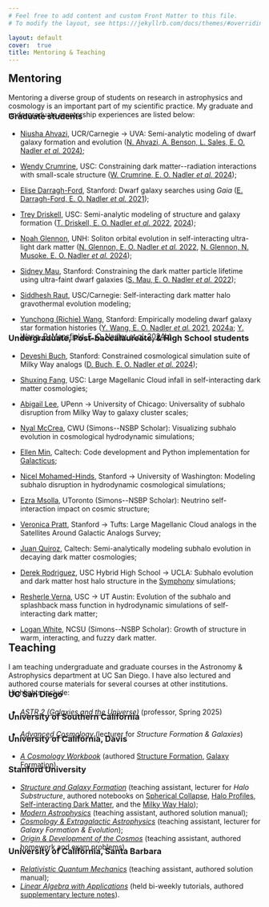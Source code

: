 ```yaml
---
# Feel free to add content and custom Front Matter to this file.
# To modify the layout, see https://jekyllrb.com/docs/themes/#overriding-theme-defaults

layout: default
cover:  true
title: Mentoring & Teaching
---
```


<p style="margin-bottom: -14px">
</p>

## Mentoring

<p style="margin-bottom: -38px">
Mentoring a diverse group of students on research in astrophysics and cosmology is an important part of my scientific practice. My graduate and undergraduate mentorship experiences are listed below:
</p>

### Graduate students

* [Niusha Ahvazi](https://ctac.carnegiescience.edu/niusha-ahvazi), UCR/Carnegie &rarr; UVA: Semi-analytic modeling of dwarf galaxy formation and evolution ([N. Ahvazi, A. Benson, L. Sales, E. O. Nadler *et al.* 2024)](https://academic.oup.com/mnras/advance-article/doi/10.1093/mnras/stae761/7631365);

* [Wendy Crumrine](https://wcrumrine.github.io/), USC: Constraining dark matter--radiation interactions with small-scale structure ([W. Crumrine, E. O. Nadler *et al.* 2024](https://journals.aps.org/prd/abstract/10.1103/PhysRevD.111.023530));

* [Elise Darragh-Ford](https://kipac.stanford.edu/people/elise-darragh-ford), Stanford: Dwarf galaxy searches using *Gaia* ([E. Darragh-Ford, E. O. Nadler *et al.* 2021](https://iopscience.iop.org/article/10.3847/1538-4357/ac0053/meta));

* [Trey Driskell](https://www.linkedin.com/in/george-driskell/), USC: Semi-analytic modeling of structure and galaxy formation ([T. Driskell, E. O. Nadler *et al.* 2022](https://journals.aps.org/prd/abstract/10.1103/PhysRevD.106.103525), [2024](https://arxiv.org/abs/2410.11680));

* [Noah Glennon](https://kipac.stanford.edu/people/noah-glennon-0), UNH: Soliton orbital evolution in self-interacting ultra-light dark matter ([N. Glennon, E. O. Nadler *et al.* 2022](https://journals.aps.org/prd/abstract/10.1103/PhysRevD.105.123540), [N. Glennon, N. Musoke, E. O. Nadler *et al.* 2024](https://journals.aps.org/prd/abstract/10.1103/PhysRevD.109.063501));

* [Sidney Mau](https://sidneymau.com/), Stanford: Constraining the dark matter particle lifetime using ultra-faint dwarf galaxies ([S. Mau, E. O. Nadler *et al.* 2022](https://iopscience.iop.org/article/10.3847/1538-4357/ac6e65));

* [Siddhesh Raut](https://www.linkedin.com/in/siddheshraut), USC/Carnegie: Self-interacting dark matter halo gravothermal evolution modeling;

* [Yunchong (Richie) Wang](https://profiles.stanford.edu/richie-wang), Stanford: Empirically modeling dwarf galaxy star formation histories ([Y. Wang, E. O. Nadler *et al.* 2021](https://iopscience.iop.org/article/10.3847/1538-4357/ac024a), [2024a](https://iopscience.iop.org/article/10.3847/1538-4357/ad7f4c); [Y. Wang, P. Mansfield, E. O. Nadler *et al.* 2024b](https://arxiv.org/abs/2408.01487)).

<p style="margin-bottom: -38px">
</p>

### Undergraduate, Post-baccalaureate, & High School students

* [Deveshi Buch](https://profiles.stanford.edu/deveshi-buch), Stanford: Constrained cosmological simulation suite of Milky Way analogs ([D. Buch, E. O. Nadler *et al.* 2024](https://iopscience.iop.org/article/10.3847/1538-4357/ad554c));

* [Shuxing Fang](https://www.linkedin.com/in/shuxing-fang-aa7747113/), USC: Large Magellanic Cloud infall in self-interacting dark matter cosmologies;

* [Abigail Lee](https://abiglee7.github.io//), UPenn &rarr; University of Chicago: Universality of subhalo disruption from Milky Way to galaxy cluster scales;

* [Nyal McCrea](https://www.simonsfoundation.org/people/nyal-mccrea/), CWU (Simons--NSBP Scholar): Visualizing subhalo evolution in cosmological hydrodynamic simulations;

* [Ellen Min](https://www.linkedin.com/in/mintyellen/), Caltech: Code development and Python implementation for [Galacticus](https://github.com/galacticusorg/galacticus);

* [Nicel Mohamed-Hinds](https://phys.washington.edu/people/nicel-mohamed-hinds), Stanford &rarr; University of Washington: Modeling subhalo disruption in hydrodynamic cosmological simulations;

* [Ezra Msolla](https://ca.linkedin.com/in/ezra-msolla-4629522aa), UToronto (Simons--NSBP Scholar): Neutrino self-interaction impact on cosmic structure;

* [Veronica Pratt](https://profiles.stanford.edu/veronica-pratt?tab=bio), Stanford &rarr; Tufts: Large Magellanic Cloud analogs in the Satellites Around Galactic Analogs Survey;

* [Juan Quiroz](https://www.linkedin.com/in/juan-quiroz-jaraba-71a666111/), Caltech: Semi-analytically modeling subhalo evolution in decaying dark matter cosmologies;

* [Derek Rodriguez](https://www.ednovate.org/hybrid), USC Hybrid High School &rarr; UCLA: Subhalo evolution and dark matter host halo structure in the [Symphony](https://arxiv.org/abs/2209.02675) simulations;

* [Resherle Verna](https://www.linkedin.com/in/resherle-verna-m-s-96945898/), USC &rarr; UT Austin: Evolution of the subhalo and splashback mass function in hydrodynamic simulations of self-interacting dark matter;

* [Logan White](https://www.linkedin.com/in/logalexw/), NCSU (Simons--NSBP Scholar): Growth of structure in warm, interacting, and fuzzy dark matter.


<p style="margin-bottom: -30px">
</p>

## Teaching

<p style="margin-bottom: -38px">
I am teaching undergraduate and graduate courses in the Astronomy & Astrophysics department at UC San Diego. I have also lectured and authored course materials for several courses at other institutions. Highlights include:
</p>

### UC San Diego

* *[ASTR 2 (Galaxies and the Universe)](https://catalog.ucsd.edu/courses/ASTR.html)* (professor, Spring 2025)

<p style="margin-bottom: -32px">
</p>

### University of Southern California

* *[Advanced Cosmology](https://catalogue.usc.edu/preview_course_nopop.php?catoid=8&coid=114328)* (lecturer for *Structure Formation & Galaxies*)

<p style="margin-bottom: -32px">
</p>

### University of California, Davis

* *[A Cosmology Workbook](https://phys.libretexts.org/Courses/University_of_California_Davis/UCD%3A_Physics_156_-_A_Cosmology_Workbook/Workbook)* (authored [Structure Formation](https://phys.libretexts.org/Courses/University_of_California_Davis/UCD%3A_Physics_156_-_A_Cosmology_Workbook/Workbook/31%3A_Structure_Formation), [Galaxy Formation](https://phys.libretexts.org/Courses/University_of_California_Davis/UCD%3A_Physics_156_-_A_Cosmology_Workbook/Workbook/32%3A_Galaxy_Formation)).

<p style="margin-bottom: -32px">
</p>

### Stanford University

* *[Structure and Galaxy Formation](https://github.com/KIPAC/Physics-367)* (teaching assistant, lecturer for *Halo Substructure*, authored notebooks on [Spherical Collapse](https://github.com/KIPAC/Physics-367/blob/main/Weekly_Notebooks/Phys367-week3.ipynb), [Halo Profiles](https://github.com/KIPAC/Physics-367/blob/main/Weekly_Notebooks/Phys367-week4.ipynb), [Self-interacting Dark Matter](https://github.com/KIPAC/Physics-367/blob/main/Final_Projects/Phys367-P04-SIDM.ipynb), and the [Milky Way Halo](https://github.com/KIPAC/Physics-367/blob/main/Final_Projects/Phys367-P05-MW-Halo.ipynb));
* *[Modern Astrophysics](https://explorecourses.stanford.edu/search?view=catalog&filter-coursestatus-Active=on&q=PHYSICS%20360:%20Modern%20Astrophysics&academicYear=20192020)* (teaching assistant, authored solution manual);
* *[Cosmology & Extragalactic Astrophysics](https://explorecourses.stanford.edu/search?view=catalog&filter-coursestatus-Active=on&q=PHYSICS%20361:%20Cosmology%20and%20Extragalactic%20Astrophysics&academicYear=20192020)* (teaching assistant, lecturer for *Galaxy Formation & Evolution*);
* *[Origin & Development of the Cosmos](https://explorecourses.stanford.edu/search?view=catalog&filter-coursestatus-Active=on&q=PHYSICS%2016:%20The%20Origin%20and%20Development%20of%20the%20Cosmos&academicYear=20182019)* (teaching assistant, authored homework and exam problems).

<p style="margin-bottom: -32px">
</p>

### University of California, Santa Barbara

* *[Relativistic Quantum Mechanics](https://ccs.ucsb.edu/sites/default/files/2017-08/2015-2016-courses-all.pdf#page=112)* (teaching assistant, authored solution manual);
* *[Linear Algebra with Applications](https://www.math.ucsb.edu/sites/default/files/sitefiles/undergraduate/Outlines/MATH%204A%20Outline.pdf)* (held bi-weekly tutorials, authored [supplementary lecture notes](./Math_4A.pdf)).